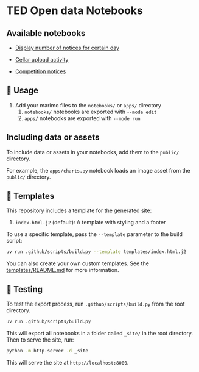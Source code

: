 # TED Open data Notebooks


## Available notebooks

- [Display number of notices for certain day](https://docs.ted.europa.eu/ted-open-data-notebooks/apps/01-cellar-daily.html)

- [Cellar upload activity](https://docs.ted.europa.eu/ted-open-data-notebooks/apps/02-cellar-period.html)

- [Competition notices](https://docs.ted.europa.eu/ted-open-data-notebooks/apps/03-competition-notices-daily.html)

## 🚀 Usage

1. Add your marimo files to the `notebooks/` or `apps/` directory
   1. `notebooks/` notebooks are exported with `--mode edit`
   2. `apps/` notebooks are exported with `--mode run`

## Including data or assets

To include data or assets in your notebooks, add them to the `public/` directory.

For example, the `apps/charts.py` notebook loads an image asset from the `public/` directory.


## 🎨 Templates

This repository includes a template for the generated site:

1. `index.html.j2` (default): A template with styling and a footer

To use a specific template, pass the `--template` parameter to the build script:

```bash
uv run .github/scripts/build.py --template templates/index.html.j2
```

You can also create your own custom templates. See the [templates/README.md](templates/README.md) for more information.

## 🧪 Testing

To test the export process, run `.github/scripts/build.py` from the root directory.

```bash
uv run .github/scripts/build.py
```

This will export all notebooks in a folder called `_site/` in the root directory. Then to serve the site, run:

```bash
python -m http.server -d _site
```

This will serve the site at `http://localhost:8000`.
